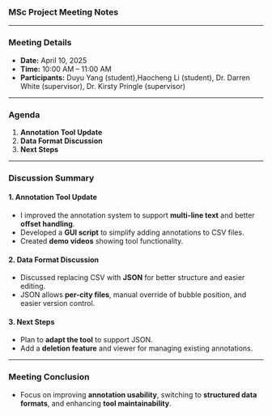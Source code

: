 ### MSc Project Meeting Notes  

---

### Meeting Details  
- **Date:** April 10, 2025  
- **Time:** 10:00 AM – 11:00 AM  
- **Participants:** Duyu Yang (student),Haocheng Li (student), Dr. Darren White (supervisor), Dr. Kirsty Pringle (supervisor)  

---

### Agenda  
1. **Annotation Tool Update**  
2. **Data Format Discussion**  
3. **Next Steps**  

---

### Discussion Summary  

#### 1. **Annotation Tool Update**  
- I improved the annotation system to support **multi-line text** and better **offset handling**.  
- Developed a **GUI script** to simplify adding annotations to CSV files.  
- Created **demo videos** showing tool functionality.

#### 2. **Data Format Discussion**  
- Discussed replacing CSV with **JSON** for better structure and easier editing.  
- JSON allows **per-city files**, manual override of bubble position, and easier version control.

#### 3. **Next Steps**  
- Plan to **adapt the tool** to support JSON.  
- Add a **deletion feature** and viewer for managing existing annotations.  

---

### Meeting Conclusion  
- Focus on improving **annotation usability**, switching to **structured data formats**, and enhancing **tool maintainability**.
